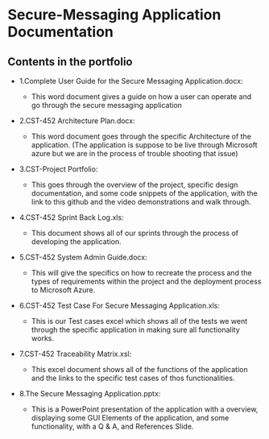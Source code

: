# Secure-Messaging Application Documentation
## Contents in the portfolio

- 1.Complete User Guide for the Secure Messaging Application.docx: 
    - This word document gives a guide on how a user can operate and go through the secure messaging application

- 2.CST-452 Architecture Plan.docx: 
    - This word document goes through the specific Architecture of the application. (The application is suppose to be live through Microsoft azure but we are in the process of trouble shooting that issue)

- 3.CST-Project Portfolio: 
    - This goes through the overview of the project, specific design documentation, and some code snippets of the application, with the link to this github and the video demonstrations and walk through.

- 4.CST-452 Sprint Back Log.xls: 
    - This document shows all of our sprints through the process of developing the application.

- 5.CST-452 System Admin Guide.docx: 
    - This will give the specifics on how to recreate the process and the types of requirements within the project and the deployment process to Microsoft Azure.

- 6.CST-452 Test Case For Secure Messaging Application.xls: 
    - This is our Test cases excel which shows all of the tests we went through the specific application in making sure all functionality works.

- 7.CST-452 Traceability Matrix.xsl: 
    - This excel document shows all of the functions of the application and the links to the specific test cases of thos functionalities. 

- 8.The Secure Messaging Application.pptx: 
    - This is a PowerPoint presentation of the application with a overview, displaying some GUI Elements of the application, and some functionality, with a Q & A, and References Slide.
